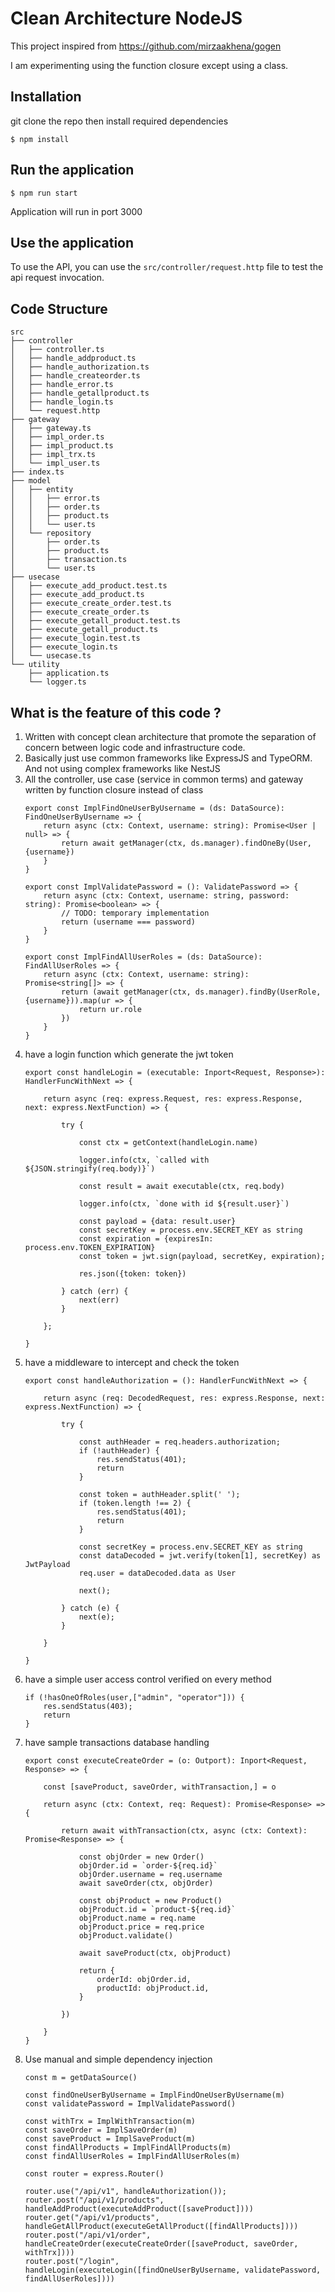 # Clean Architecture NodeJS
This project inspired from https://github.com/mirzaakhena/gogen 

I am experimenting using the function closure except using a class.

## Installation
git clone the repo then install required dependencies
```shell
$ npm install 
```

## Run the application
```shell
$ npm run start
```
Application will run in port 3000

## Use the application
To use the API, you can use the  `src/controller/request.http` file to test the api request invocation.

## Code Structure
```text
src
├── controller
│   ├── controller.ts
│   ├── handle_addproduct.ts
│   ├── handle_authorization.ts
│   ├── handle_createorder.ts
│   ├── handle_error.ts
│   ├── handle_getallproduct.ts
│   ├── handle_login.ts
│   └── request.http
├── gateway
│   ├── gateway.ts
│   ├── impl_order.ts
│   ├── impl_product.ts
│   ├── impl_trx.ts
│   └── impl_user.ts
├── index.ts
├── model
│   ├── entity
│   │   ├── error.ts
│   │   ├── order.ts
│   │   ├── product.ts
│   │   └── user.ts
│   └── repository
│       ├── order.ts
│       ├── product.ts
│       ├── transaction.ts
│       └── user.ts
├── usecase
│   ├── execute_add_product.test.ts
│   ├── execute_add_product.ts
│   ├── execute_create_order.test.ts
│   ├── execute_create_order.ts
│   ├── execute_getall_product.test.ts
│   ├── execute_getall_product.ts
│   ├── execute_login.test.ts
│   ├── execute_login.ts
│   └── usecase.ts
└── utility
    ├── application.ts
    └── logger.ts
```

## What is the feature of this code ?
1. Written with concept clean architecture that promote the separation of concern between logic code and infrastructure code.
2. Basically just use common frameworks like ExpressJS and TypeORM. And not using complex frameworks like NestJS
3. All the controller, use case (service in common terms) and gateway written by function closure instead of class
   ```
   export const ImplFindOneUserByUsername = (ds: DataSource): FindOneUserByUsername => {
       return async (ctx: Context, username: string): Promise<User | null> => {
           return await getManager(ctx, ds.manager).findOneBy(User, {username})
       }
   }
   
   export const ImplValidatePassword = (): ValidatePassword => {
       return async (ctx: Context, username: string, password: string): Promise<boolean> => {
           // TODO: temporary implementation
           return (username === password)
       }
   }
   
   export const ImplFindAllUserRoles = (ds: DataSource): FindAllUserRoles => {
       return async (ctx: Context, username: string): Promise<string[]> => {
           return (await getManager(ctx, ds.manager).findBy(UserRole, {username})).map(ur => {
               return ur.role
           })
       }
   }
   ```
4. have a login function which generate the jwt token
   ```
   export const handleLogin = (executable: Inport<Request, Response>): HandlerFuncWithNext => {
   
       return async (req: express.Request, res: express.Response, next: express.NextFunction) => {
   
           try {
   
               const ctx = getContext(handleLogin.name)
   
               logger.info(ctx, `called with ${JSON.stringify(req.body)}`)
   
               const result = await executable(ctx, req.body)
   
               logger.info(ctx, `done with id ${result.user}`)
   
               const payload = {data: result.user}
               const secretKey = process.env.SECRET_KEY as string
               const expiration = {expiresIn: process.env.TOKEN_EXPIRATION}
               const token = jwt.sign(payload, secretKey, expiration);
   
               res.json({token: token})
   
           } catch (err) {
               next(err)
           }
   
       };
   
   }
   ```
5. have a middleware to intercept and check the token
   ```
   export const handleAuthorization = (): HandlerFuncWithNext => {
   
       return async (req: DecodedRequest, res: express.Response, next: express.NextFunction) => {
   
           try {
   
               const authHeader = req.headers.authorization;
               if (!authHeader) {
                   res.sendStatus(401);
                   return
               }
   
               const token = authHeader.split(' ');
               if (token.length !== 2) {
                   res.sendStatus(401);
                   return
               }
   
               const secretKey = process.env.SECRET_KEY as string
               const dataDecoded = jwt.verify(token[1], secretKey) as JwtPayload
               req.user = dataDecoded.data as User
   
               next();
   
           } catch (e) {
               next(e);
           }
   
       }
   
   }   
   ```
6. have a simple user access control verified on every method
    ```
    if (!hasOneOfRoles(user,["admin", "operator"])) {
        res.sendStatus(403);
        return
    }
    ```
7. have sample transactions database handling 
    ```
    export const executeCreateOrder = (o: Outport): Inport<Request, Response> => {
    
        const [saveProduct, saveOrder, withTransaction,] = o
    
        return async (ctx: Context, req: Request): Promise<Response> => {
    
            return await withTransaction(ctx, async (ctx: Context): Promise<Response> => {
    
                const objOrder = new Order()
                objOrder.id = `order-${req.id}`
                objOrder.username = req.username
                await saveOrder(ctx, objOrder)
    
                const objProduct = new Product()
                objProduct.id = `product-${req.id}`
                objProduct.name = req.name
                objProduct.price = req.price
                objProduct.validate()
    
                await saveProduct(ctx, objProduct)
    
                return {
                    orderId: objOrder.id,
                    productId: objProduct.id,
                }
    
            })
    
        }
    }
    ```
8. Use manual and simple dependency injection
   ```
   const m = getDataSource()
   
   const findOneUserByUsername = ImplFindOneUserByUsername(m)
   const validatePassword = ImplValidatePassword()
   
   const withTrx = ImplWithTransaction(m)
   const saveOrder = ImplSaveOrder(m)
   const saveProduct = ImplSaveProduct(m)
   const findAllProducts = ImplFindAllProducts(m)
   const findAllUserRoles = ImplFindAllUserRoles(m)
   
   const router = express.Router()
   
   router.use("/api/v1", handleAuthorization());
   router.post("/api/v1/products", handleAddProduct(executeAddProduct([saveProduct])))
   router.get("/api/v1/products", handleGetAllProduct(executeGetAllProduct([findAllProducts])))
   router.post("/api/v1/order", handleCreateOrder(executeCreateOrder([saveProduct, saveOrder, withTrx])))
   router.post("/login", handleLogin(executeLogin([findOneUserByUsername, validatePassword, findAllUserRoles])))
   ```




